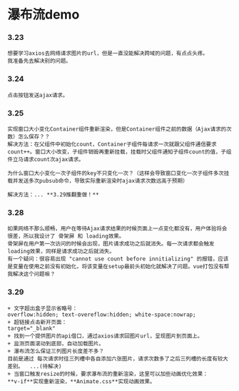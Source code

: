 # 瀑布流demo
### 3.23    
    想要学习axios去网络请求图片的url，但是一直没能解决跨域的问题，有点点头疼。
    我准备先去解决别的问题。   
### 3.24    
    点击按钮发送ajax请求。
### 3.25
    实现窗口大小变化Container组件重新渲染，但是Container组件之前的数据（Ajax请求的次数）怎么保存？？
    解决方法：在父组件中初始化count，Container子组件每请求一次就跟父组件通信要求count++。窗口大小改变，子组件销毁再重新挂载，挂载时父组件通知子组件count的值，子组件立马请求count次ajax请求。

    为什么窗口大小变化一次子组件的key不只变化一次？（这样会导致窗口变化一次子组件多次挂载并发送多次pubsub命令，导致实际重新渲染时ajax请求次数远高于预期）

    解决方法：... **3.29推翻重做！**

### 3.28
    如果网络不那么顺畅，用户在等待Ajax请求结果的时候页面上一点变化都没有，用户体验将会很差，所以我设计了 骨架屏 和 loading效果。
    骨架屏在用户第一次访问的时候会出现，图片请求成功之后就消失。每一次请求都会触发loading效果，同样是请求成功之后就消失。
    有一个疑问：很容易出现 "cannot use count before innitializing" 的报错，应该是变量在使用之前没有初始化，将该变量在setup最前头初始化就解决了问题。vue打包没有帮我解决这个问题嘛？
### 3.29
    + 文字超出盒子显示省略号：
    overflow:hidden; text-overeflow:hidden; white-space:nowrap;
    + 超链接点击新开页面：
    target="_blank"
    + 找到一个提供图片的api借口，通过axios请求回图片url，呈现图片到页面上。
    + 监测页面滚动到底部，自动加载图片。
    + 瀑布流怎么保证三列图片长度差不多？ 
    目前是通过 每次请求时往三列槽中各自添加六张图片，请求次数多了之后三列槽的长度有较大差别。  ...(待解决)
    + 当窗⼝触发resize的时候，要求瀑布流的重新渲染，这⾥可以加些动画优化效果：
    **v-if**实现重新渲染，**Animate.css**实现动画效果。